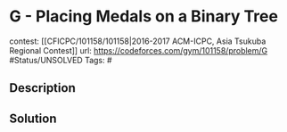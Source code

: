 # G - Placing Medals on a Binary Tree

contest: [[CFICPC/101158/101158|2016-2017 ACM-ICPC, Asia Tsukuba Regional Contest]]
url: https://codeforces.com/gym/101158/problem/G
#Status/UNSOLVED
Tags: #

## Description

## Solution

